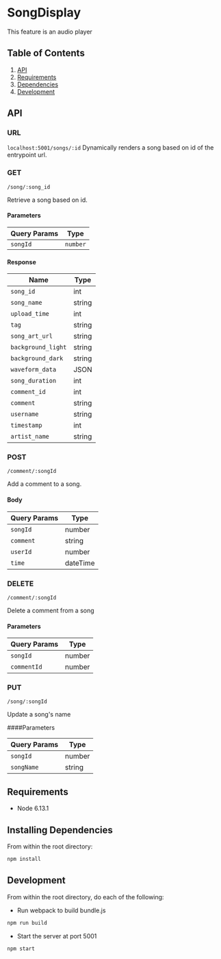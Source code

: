 # SongDisplay

This feature is an audio player 

## Table of Contents

1. [API](#API)
1. [Requirements](#requirements)
1. [Dependencies](#installing)
1. [Development](#development)

## API
### URL
`localhost:5001/songs/:id`
Dynamically renders a song based on id of the entrypoint url.

### GET
`/song/:song_id`

Retrieve a song based on id.

#### Parameters

| Query Params| Type |
| ----------- | ----------- |
| `songId` | `number` |

#### Response

| Name | Type |
| ----------- | ----------- |
| `song_id` | int |
| `song_name` | string |
| `upload_time` | int |
| `tag` | string |
| `song_art_url` | string |
| `background_light` | string |
| `background_dark` | string |
| `waveform_data` | JSON |
| `song_duration` | int|
| `comment_id` | int |
| `comment` | string |
| `username` | string |
| `timestamp` | int |
| `artist_name` | string |


### POST
`/comment/:songId`

Add a comment to a song.

#### Body

| Query Params | Type |
| ----------- | ----------- |
| `songId` | number |
| `comment` | string |
| `userId` | number |
| `time` | dateTime |



### DELETE
`/comment/:songId`

Delete a comment from a song

#### Parameters

| Query Params| Type |
| ----------- | ----------- |
| `songId` | number |
| `commentId` | number |



### PUT
`/song/:songId`

Update a song's name

####Parameters

| Query Params| Type |
| ----------- | ----------- |
| `songId` | number |
| `songName` | string |


## Requirements

- Node 6.13.1

## Installing Dependencies

From within the root directory:

```sh
npm install
```

## Development

From within the root directory, do each of the following:

- Run webpack to build bundle.js
```sh
npm run build
```
- Start the server at port 5001
```sh
npm start
```
